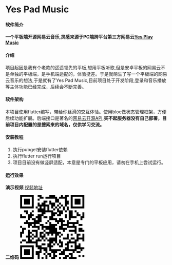 # Yes Pad Music
#### 软件简介
**一个平板端开源网易云音乐,灵感来源于PC端跨平台第三方网易云[Yes Play Music](https://github.com/qier222/YesPlayMusic)**

#### 介绍
项目起因是我有个老款的遥遥领先的平板,想用平板听歌,但是安卓平板的网易云不是单独的平板端，是手机端适配的，体验挺差。于是就萌生了写一个平板端的网易云音乐的想法,于是就有了Yes Pad Music,目前项目处于开发阶段,登录和音乐播放等主体功能已经完成，后续会不断完善。

#### 软件架构
本项目使用flutter编写，带给你丝滑的交互体验。使用bloc做状态管理框架，方便后续功能扩展。后端接口是著名的[网易云开源API](https://neteasecloudmusicapi.vercel.app/),**买不起服务器没有自己部署，目前项目内配置的是搜索来的域名，仅供学习交流。**


#### 安装教程

1.  执行pubget安装flutter依赖
2.  执行flutter run运行项目
3.  项目目前没有做竖屏适配，本意是专门的平板应用，请勿在手机上尝试运行。

#### 运行效果
**演示视频**
[视频地址](https://a.afbza.cn/sqrcode/video?short=Z8XBGm&domain=f.afbkw.cn&sign=2ee3bd7cfb2038287fe06d09d66ba809)

**二维码**
![Alt text](image.png)

